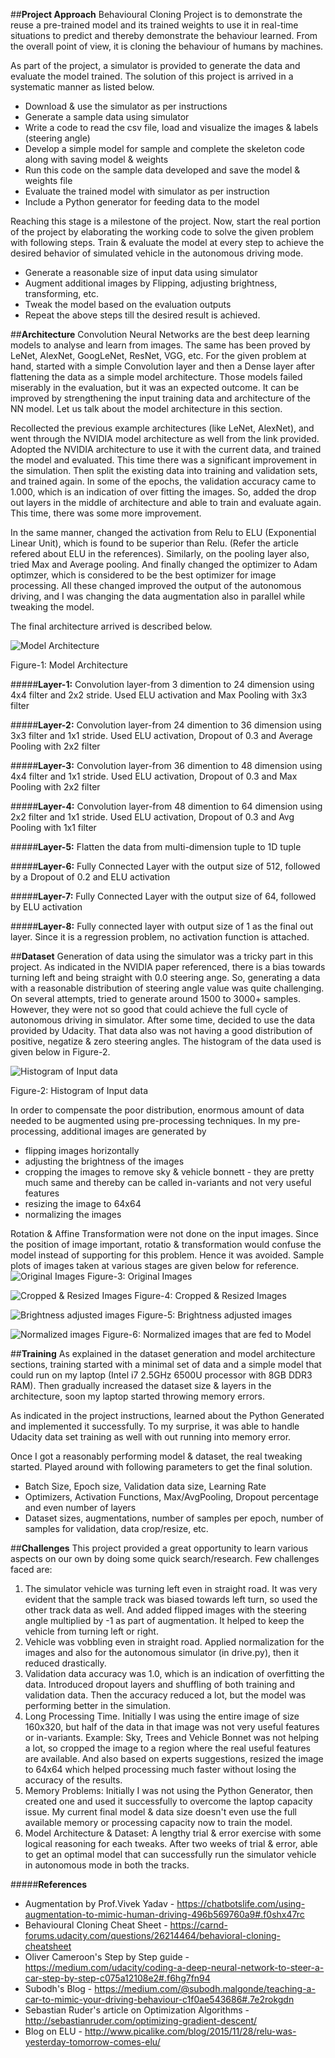 ##**Project Approach**
Behavioural Cloning Project is to demonstrate the reuse a pre-trained model and its trained weights to use it in real-time situations to predict and thereby demonstrate the behaviour learned.  From the overall point of view, it is cloning the behaviour of humans by machines. 

As part of the project, a simulator is provided to generate the data and evaluate the model trained.  The solution of this project is arrived in a systematic manner as listed below.

- Download & use the simulator as per instructions
- Generate a sample data using simulator
- Write a code to read the csv file, load and visualize the images & labels (steering angle)
- Develop a simple model for sample and complete the skeleton code along with saving model & weights
- Run this code on the sample data developed and save the model & weights file
- Evaluate the trained model with simulator as per instruction
- Include a Python generator for feeding data to the model

Reaching this stage is a milestone of the project.  Now, start the real portion of the project by elaborating the working code to solve the given problem with following steps.  Train & evaluate the model at every step to achieve the desired behavior of simulated vehicle in the autonomous driving mode.

- Generate a reasonable size of input data using simulator
- Augment additional images by Flipping, adjusting brightness, transforming, etc.
- Tweak the model based on the evaluation outputs
- Repeat the above steps till the desired result is achieved.

##**Architecture**
Convolution Neural Networks are the best deep learning models to analyse and learn from images. The same has been proved by LeNet, AlexNet, GoogLeNet, ResNet, VGG, etc.  For the given problem at hand, started with a simple Convolution layer and then a Dense layer after flattening the data as a simple model architecture.  Those models failed miserably in the evaluation, but it was an expected outcome. It can be improved by strengthening the input training data and architecture of the NN model.  Let us talk about the model architecture in this section.  

Recollected the previous example architectures (like LeNet, AlexNet), and went through the NVIDIA model architecture as well from the link provided.  Adopted the NVIDIA architecture to use it with the current data, and trained the model and evaluated.  This time there was a significant improvement in the simulation. Then split the existing data into training and validation sets, and trained again.  In some of the epochs, the validation accuracy came to 1.000, which is an indication of over fitting the images.  So, added the drop out layers in the middle of architecture and able to train and evaluate again.  This time, there was some more improvement.  

In the same manner, changed the activation from Relu to ELU (Exponential Linear Unit), which is found to be superior than Relu. (Refer the article refered about ELU in the references).  Similarly, on the pooling layer also, tried Max and Average pooling.  And finally changed the optimizer to Adam optimzer, which is considered to be the best optimizer for image processing.  All these changed improved the output of the autonomous driving, and I was changing the data augmentation also in parallel while tweaking the model.

The final architecture arrived is described below. 

![Model Architecture](/Behavioural_Cloning_P3/model.png)

Figure-1: Model Architecture

#####**Layer-1:** Convolution layer-from 3 dimention to 24 dimension using 4x4 filter and 2x2 stride. Used ELU activation and Max Pooling with 3x3 filter

#####**Layer-2:** Convolution layer-from 24 dimention to 36 dimension using 3x3 filter and 1x1 stride. Used ELU activation, Dropout of 0.3 and Average Pooling with 2x2 filter

#####**Layer-3:** Convolution layer-from 36 dimention to 48 dimension using 4x4 filter and 1x1 stride. Used ELU activation, Dropout of 0.3 and Max Pooling with 2x2 filter

#####**Layer-4:** Convolution layer-from 48 dimention to 64 dimension using 2x2 filter and 1x1 stride. Used ELU activation, Dropout of 0.3 and Avg Pooling with 1x1 filter

#####**Layer-5:** Flatten the data from multi-dimension tuple to 1D tuple

#####**Layer-6:** Fully Connected Layer with the output size of 512, followed by a Dropout of 0.2 and ELU activation

#####**Layer-7:** Fully Connected Layer with the output size of 64, followed by ELU activation

#####**Layer-8:** Fully connected layer with output size of 1 as the final out layer.  Since it is a regression problem, no activation function is attached.

##**Dataset**
Generation of data using the simulator was a tricky part in this project.  As indicated in the NVIDIA paper referenced, there is a bias towards turning left and being straight with 0.0 steering ange. So, generating a data with a reasonable distribution of steering angle value was quite challenging.  On several attempts, tried to generate around 1500 to 3000+ samples.  However, they were not so good that could achieve the full cycle of autonomous driving in simulator.  After some time, decided to use the data provided by Udacity.  That data also was not having a good distribution of positive, negatize & zero steering angles.  The histogram of the data used is given below in Figure-2.

![Histogram of Input data](/Behavioural_Cloning_P3/original_histogram.png)

Figure-2: Histogram of Input data

In order to compensate the poor distribution, enormous amount of data needed to be augmented using pre-processing techniques. In my pre-processing,  additional images are generated by 

 - flipping images horizontally 
 - adjusting the brightness of the images
 - cropping the images to remove sky & vehicle bonnett - they are pretty much same and thereby can be called in-variants and not very useful features
 - resizing the image to 64x64
 - normalizing the images

Rotation & Affine Transformation were not done on the input images.  Since the position of image important, rotatio & transformation would confuse the model instead of supporting for this problem. Hence it was avoided. Sample plots of images taken at various stages are given below for reference.
![Original Images](/Behavioural_Cloning_P3/original_images.png)
Figure-3: Original Images

![Cropped & Resized Images](/Behavioural_Cloning_P3/cropped_images.png)
Figure-4: Cropped & Resized Images

![Brightness adjusted images](/Behavioural_Cloning_P3/brightness_adjusted_images.png)
Figure-5: Brightness adjusted images

![Normalized images](/Behavioural_Cloning_P3/normalized_images.png)
Figure-6: Normalized images that are fed to Model

##**Training**
As explained in the dataset generation and model architecture sections, training started with a minimal set of data and a simple model that could run on my laptop (Intel i7 2.5GHz 6500U processor with 8GB DDR3 RAM).  Then gradually increased the dataset size & layers in the architecture, soon my laptop started throwing memory errors.

As indicated in the project instructions, learned about the Python Generated and implemented it successfully.  To my surprise, it was able to handle Udacity data set training as well with out running into memory error. 

Once I got a reasonably performing model & dataset, the real tweaking started. Played around with following parameters to get the final solution.

 - Batch Size, Epoch size, Validation data size, Learning Rate
 - Optimizers, Activation Functions, Max/AvgPooling, Dropout percentage
   and even number of layers 
 - Dataset sizes, augmentations, number of
   samples per epoch, number of samples for validation, data
   crop/resize, etc.

##**Challenges**
This project provided a great opportunity to learn various aspects on our own by doing some quick search/research. Few challenges faced are:

 1. The simulator vehicle was turning left even in straight road.  It was very evident that the sample track was biased towards left turn, so used the other track data as well.  And added flipped images with the steering angle multiplied by -1 as part of augmentation.  It helped to keep the vehicle from turning left or right.
 2. Vehicle was vobbling even in straight road.  Applied normalization for the images and also for the autonomous simulator (in drive.py), then it reduced drastically.
 3. Validation data accuracy was 1.0, which is an indication of overfitting the data.  Introduced dropout layers and shuffling of both training and validation data.  Then the accuracy reduced a lot, but the model was performing better in the simulation.
 4. Long Processing Time.  Initially I was using the entire image of size 160x320, but half of the data in that image was not very useful features or in-variants. Example: Sky, Trees and Vehicle Bonnet was not helping a lot, so cropped the image to a region where the real useful features are available.  And also based on experts suggestions, resized the image to 64x64 which helped processing much faster without losing the accuracy of the results.
 5. Memory Problems: Initially I was not using the Python Generator, then created one and used it successfully to overcome the laptop capacity issue.  My current final model & data size doesn't even use the full available memory or processing capacity now to train the model.
 6. Model Architecture & Dataset: A lengthy trial & error exercise with some logical reasoning for each tweaks.  After two weeks of trial & error, able to get an optimal model that can successfully run the simulator vehicle in autonomous mode in both the tracks.

#####**References**

 - Augmentation by Prof.Vivek Yadav -
   https://chatbotslife.com/using-augmentation-to-mimic-human-driving-496b569760a9#.f0shx47rc
 - Behavioural Cloning Cheat Sheet -
   https://carnd-forums.udacity.com/questions/26214464/behavioral-cloning-cheatsheet
 - Oliver Cameroon's Step by Step guide -
   https://medium.com/udacity/coding-a-deep-neural-network-to-steer-a-car-step-by-step-c075a12108e2#.f6hg7fn94
 - Subodh's Blog -
   https://medium.com/@subodh.malgonde/teaching-a-car-to-mimic-your-driving-behaviour-c1f0ae543686#.7e2rokgdn
 - Sebastian Ruder's article on Optimization Algorithms -
   http://sebastianruder.com/optimizing-gradient-descent/ 
 - Blog on ELU -
   http://www.picalike.com/blog/2015/11/28/relu-was-yesterday-tomorrow-comes-elu/

